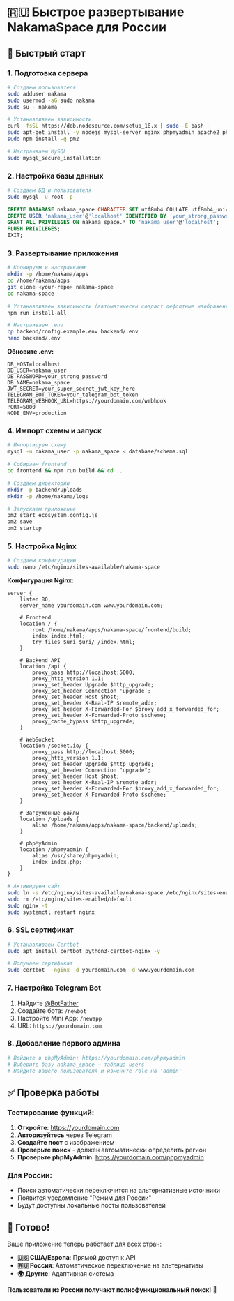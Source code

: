 # 🇷🇺 Быстрое развертывание NakamaSpace для России

## 🚀 Быстрый старт

### 1. Подготовка сервера
```bash
# Создаем пользователя
sudo adduser nakama
sudo usermod -aG sudo nakama
sudo su - nakama

# Устанавливаем зависимости
curl -fsSL https://deb.nodesource.com/setup_18.x | sudo -E bash -
sudo apt-get install -y nodejs mysql-server nginx phpmyadmin apache2 php php-mysql
sudo npm install -g pm2

# Настраиваем MySQL
sudo mysql_secure_installation
```

### 2. Настройка базы данных
```bash
# Создаем БД и пользователя
sudo mysql -u root -p
```

```sql
CREATE DATABASE nakama_space CHARACTER SET utf8mb4 COLLATE utf8mb4_unicode_ci;
CREATE USER 'nakama_user'@'localhost' IDENTIFIED BY 'your_strong_password';
GRANT ALL PRIVILEGES ON nakama_space.* TO 'nakama_user'@'localhost';
FLUSH PRIVILEGES;
EXIT;
```

### 3. Развертывание приложения
```bash
# Клонируем и настраиваем
mkdir -p /home/nakama/apps
cd /home/nakama/apps
git clone <your-repo> nakama-space
cd nakama-space

# Устанавливаем зависимости (автоматически создаст дефолтные изображения)
npm run install-all

# Настраиваем .env
cp backend/config.example.env backend/.env
nano backend/.env
```

**Обновите .env:**
```env
DB_HOST=localhost
DB_USER=nakama_user
DB_PASSWORD=your_strong_password
DB_NAME=nakama_space
JWT_SECRET=your_super_secret_jwt_key_here
TELEGRAM_BOT_TOKEN=your_telegram_bot_token
TELEGRAM_WEBHOOK_URL=https://yourdomain.com/webhook
PORT=5000
NODE_ENV=production
```

### 4. Импорт схемы и запуск
```bash
# Импортируем схему
mysql -u nakama_user -p nakama_space < database/schema.sql

# Собираем frontend
cd frontend && npm run build && cd ..

# Создаем директории
mkdir -p backend/uploads
mkdir -p /home/nakama/logs

# Запускаем приложение
pm2 start ecosystem.config.js
pm2 save
pm2 startup
```

### 5. Настройка Nginx
```bash
# Создаем конфигурацию
sudo nano /etc/nginx/sites-available/nakama-space
```

**Конфигурация Nginx:**
```nginx
server {
    listen 80;
    server_name yourdomain.com www.yourdomain.com;

    # Frontend
    location / {
        root /home/nakama/apps/nakama-space/frontend/build;
        index index.html;
        try_files $uri $uri/ /index.html;
    }

    # Backend API
    location /api {
        proxy_pass http://localhost:5000;
        proxy_http_version 1.1;
        proxy_set_header Upgrade $http_upgrade;
        proxy_set_header Connection 'upgrade';
        proxy_set_header Host $host;
        proxy_set_header X-Real-IP $remote_addr;
        proxy_set_header X-Forwarded-For $proxy_add_x_forwarded_for;
        proxy_set_header X-Forwarded-Proto $scheme;
        proxy_cache_bypass $http_upgrade;
    }

    # WebSocket
    location /socket.io/ {
        proxy_pass http://localhost:5000;
        proxy_http_version 1.1;
        proxy_set_header Upgrade $http_upgrade;
        proxy_set_header Connection "upgrade";
        proxy_set_header Host $host;
        proxy_set_header X-Real-IP $remote_addr;
        proxy_set_header X-Forwarded-For $proxy_add_x_forwarded_for;
        proxy_set_header X-Forwarded-Proto $scheme;
    }

    # Загруженные файлы
    location /uploads {
        alias /home/nakama/apps/nakama-space/backend/uploads;
    }

    # phpMyAdmin
    location /phpmyadmin {
        alias /usr/share/phpmyadmin;
        index index.php;
    }
}
```

```bash
# Активируем сайт
sudo ln -s /etc/nginx/sites-available/nakama-space /etc/nginx/sites-enabled/
sudo rm /etc/nginx/sites-enabled/default
sudo nginx -t
sudo systemctl restart nginx
```

### 6. SSL сертификат
```bash
# Устанавливаем Certbot
sudo apt install certbot python3-certbot-nginx -y

# Получаем сертификат
sudo certbot --nginx -d yourdomain.com -d www.yourdomain.com
```

### 7. Настройка Telegram Bot
1. Найдите [@BotFather](https://t.me/botfather)
2. Создайте бота: `/newbot`
3. Настройте Mini App: `/newapp`
4. URL: `https://yourdomain.com`

### 8. Добавление первого админа
```bash
# Войдите в phpMyAdmin: https://yourdomain.com/phpmyadmin
# Выберите базу nakama_space → таблица users
# Найдите вашего пользователя и измените role на 'admin'
```

## ✅ Проверка работы

### Тестирование функций:
1. **Откройте**: https://yourdomain.com
2. **Авторизуйтесь** через Telegram
3. **Создайте пост** с изображением
4. **Проверьте поиск** - должен автоматически определить регион
5. **Проверьте phpMyAdmin**: https://yourdomain.com/phpmyadmin

### Для России:
- Поиск автоматически переключится на альтернативные источники
- Появится уведомление "Режим для России"
- Будут доступны локальные посты пользователей

## 🎯 Готово!

Ваше приложение теперь работает для всех стран:
- **🇺🇸 США/Европа**: Прямой доступ к API
- **🇷🇺 Россия**: Автоматическое переключение на альтернативы
- **🌍 Другие**: Адаптивная система

**Пользователи из России получают полнофункциональный поиск!** 🚀
